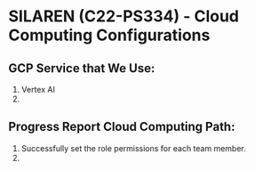 # SILAREN (C22-PS334) - Cloud Computing Configurations

## GCP Service that We Use:
1. Vertex AI
2. 

## Progress Report Cloud Computing Path:
1. Successfully set the role permissions for each team member.
2. 
